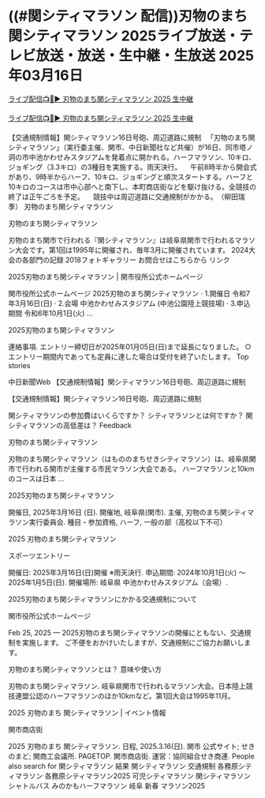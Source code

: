 # ((#関シティマラソン 配信))刃物のまち関シティマラソン 2025ライブ放送・テレビ放送・放送・生中継・生放送 2025年03月16日

[ライブ配信📺🔴▶ 刃物のまち関シティマラソン 2025 生中継](https://shorturl.at/K7xJa)

[ライブ配信📺🔴▶ 刃物のまち関シティマラソン 2025 生中継](https://shorturl.at/K7xJa)

【交通規制情報】関シティマラソン16日号砲、周辺道路に規制
　「刃物のまち関シティマラソン」（実行委主催、関市、中日新聞社など共催）が16日、同市塔ノ洞の市中池かわせみスタジアムを発着点に開かれる。ハーフマラソン、10キロ、ジョギング（3.3キロ）の3種目を実施する。雨天決行。
　午前8時半から開会式があり、9時半からハーフ、10キロ、ジョギングと順次スタートする。ハーフと10キロのコースは市中心部へと南下し、本町商店街などを駆け抜ける。全競技の終了は正午ごろを予定。
　競技中は周辺道路に交通規制がかかる。　（柳田瑞季）
刃物のまち関シティマラソン

刃物のまち関シティマラソン


刃物のまち関市で行われる『関シティマラソン』は岐阜県関市で行われるマラソン大会です。第1回は1995年に開催され、毎年3月に開催されています。
2024大会の各部門の記録
2018フォトギャラリー
お問合せはこちらから
リンク

2025刃物のまち関シティマラソン | 関市役所公式ホームページ

関市役所公式ホームページ
2025刃物のまち関シティマラソン · 1.開催日 令和7年3月16日(日) · 2.会場 中池かわせみスタジアム (中池公園陸上競技場) · 3.申込期間 令和6年10月1日(火) ...

2025刃物のまち関シティマラソン


連絡事項. エントリー締切日が2025年01月05日(日)まで延長になりました。 ○エントリー期間内であっても定員に達した場合は受付を終了いたします。
Top stories

中日新聞Web
【交通規制情報】関シティマラソン16日号砲、周辺道路に規制

【交通規制情報】関シティマラソン16日号砲、周辺道路に規制

関シティマラソンの参加費はいくらですか？
シティマラソンとは何ですか？
関シティマラソンの高低差は？
Feedback

刃物のまち関シティマラソン


刃物のまち関シティマラソン（はもののまちせきシティマラソン）は、岐阜県関市で行われる関市が主催する市民マラソン大会である。 ハーフマラソンと10kmのコースは日本 ...

2025刃物のまち関シティマラソン



開催日, 2025年3月16日 (日). 開催地, 岐阜県(関市). 主催, 刃物のまち関シティマラソン実行委員会. 種目・参加資格, ハーフ, 一般の部（高校以下不可）

2025 刃物のまち関シティマラソン

スポーツエントリー


開催日: 2025年3月16日(日)開催 ※雨天決行. 申込期間: 2024年10月1日(火) ～ 2025年1月5日(日). 開催場所: 岐阜県 中池かわせみスタジアム（会場）.

2025刃物のまち関シティマラソンにかかる交通規制について

関市役所公式ホームページ


Feb 25, 2025 — 2025刃物のまち関シティマラソンの開催にともない、交通規制を実施します。 ご不便をおかけいたしますが、交通規制にご協力お願いします。

刃物のまち関シティマラソンとは？ 意味や使い方



刃物のまち関シティマラソン. 岐阜県関市で行われるマラソン大会。日本陸上競技連盟公認のハーフマラソンのほか10kmなど。第1回大会は1995年11月。

2025 刃物のまち 関シティマラソン | イベント情報

関市商店街


2025 刃物のまち 関シティマラソン. 日程, 2025.3.16(日). 関市 公式サイト; せきのまど; 関商工会議所. PAGETOP. 関市商店街. 運営：協同組合せき商連.
People also search for
関シティマラソン 結果
関シティマラソン 交通規制
各務原シティマラソン
各務原シティマラソン2025
可児シティマラソン
関シティマラソン シャトルバス
みのかもハーフマラソン
岐阜 新春 マラソン2025
